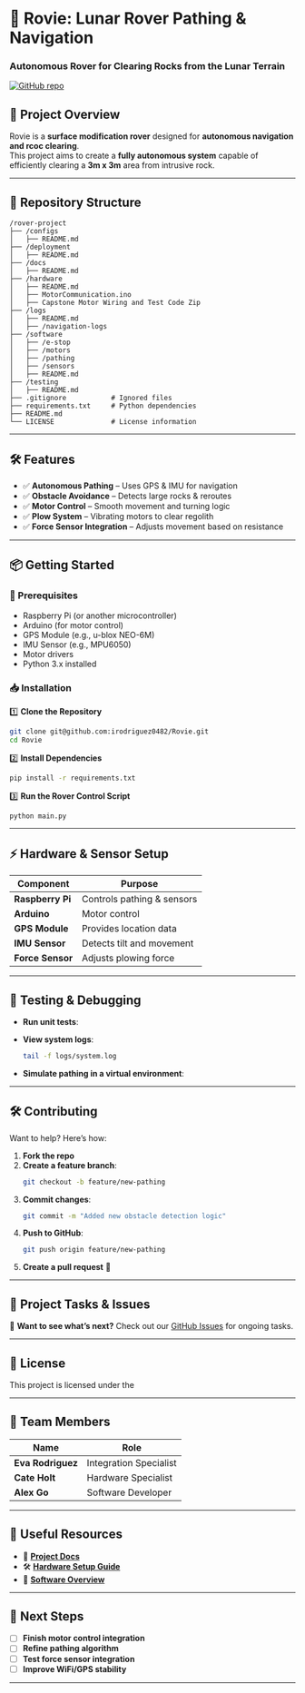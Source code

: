 # 🚀 Rovie: Lunar Rover Pathing & Navigation
### **Autonomous Rover for Clearing Rocks from the Lunar Terrain**  
[![GitHub repo](https://img.shields.io/badge/GitHub-Rovie-blue?style=flat&logo=github)](https://github.com/irodriguez0482/Rovie)

## 📌 Project Overview
Rovie is a **surface modification rover** designed for **autonomous navigation and rcoc clearing**.  
This project aims to create a **fully autonomous system** capable of efficiently clearing a **3m x 3m** area from intrusive rock.  

---

## 📁 Repository Structure
```
/rover-project
├── /configs
│   ├── README.md
├── /deployment
│   ├── README.md
├── /docs
│   ├── README.md
├── /hardware
│   ├── README.md
│   ├── MotorCommunication.ino
│   ├── Capstone Motor Wiring and Test Code Zip
├── /logs
│   ├── README.md
│   ├── /navigation-logs
├── /software
│   ├── /e-stop
│   ├── /motors
│   ├── /pathing
│   ├── /sensors
│   ├── README.md
├── /testing
│   ├── README.md
├── .gitignore           # Ignored files
├── requirements.txt     # Python dependencies
├── README.md
└── LICENSE              # License information
```

---

## 🛠 Features
- ✅ **Autonomous Pathing** – Uses GPS & IMU for navigation  
- ✅ **Obstacle Avoidance** – Detects large rocks & reroutes  
- ✅ **Motor Control** – Smooth movement and turning logic  
- ✅ **Plow System** – Vibrating motors to clear regolith  
- ✅ **Force Sensor Integration** – Adjusts movement based on resistance  

---

## 📦 Getting Started

### 🔧 Prerequisites
- Raspberry Pi (or another microcontroller)
- Arduino (for motor control)
- GPS Module (e.g., u-blox NEO-6M)
- IMU Sensor (e.g., MPU6050)
- Motor drivers
- Python 3.x installed

### 📥 Installation

1️⃣ **Clone the Repository**  
```bash
git clone git@github.com:irodriguez0482/Rovie.git
cd Rovie
```
2️⃣ **Install Dependencies**  
```bash
pip install -r requirements.txt
```
3️⃣ **Run the Rover Control Script**  
```bash
python main.py
```

---

## ⚡ Hardware & Sensor Setup

| Component  | Purpose |
|------------|---------|
| **Raspberry Pi**  | Controls pathing & sensors |
| **Arduino**  | Motor control |
| **GPS Module**  | Provides location data |
| **IMU Sensor**  | Detects tilt and movement |
| **Force Sensor** | Adjusts plowing force |

---

## 🔬 Testing & Debugging
- **Run unit tests**:  

- **View system logs**:  
  ```bash
  tail -f logs/system.log
  ```
- **Simulate pathing in a virtual environment**:  


---

## 🛠 Contributing

Want to help? Here’s how:

1. **Fork the repo**  
2. **Create a feature branch**:  
   ```bash
   git checkout -b feature/new-pathing
   ```
3. **Commit changes**:  
   ```bash
   git commit -m "Added new obstacle detection logic"
   ```
4. **Push to GitHub**:  
   ```bash
   git push origin feature/new-pathing
   ```
5. **Create a pull request** 🎉  

---

## 📅 Project Tasks & Issues
🚀 **Want to see what’s next?** Check out our [GitHub Issues](https://github.com/irodriguez0482/Rovie/issues) for ongoing tasks.

---

## 📜 License
This project is licensed under the

---

## 👥 Team Members
| Name | Role |
|------|------|
| **Eva Rodriguez** | Integration Specialist |
| **Cate Holt** | Hardware Specialist |
| **Alex Go** | Software Developer |

---

## 🔗 Useful Resources
- 📖 **[Project Docs](docs/README.md)**
- 🛠 **[Hardware Setup Guide](docs/hardware.md)**
- 🚀 **[Software Overview](docs/software.md)**

---

## 📌 Next Steps
- [ ] **Finish motor control integration**
- [ ] **Refine pathing algorithm**
- [ ] **Test force sensor integration**
- [ ] **Improve WiFi/GPS stability**

---
